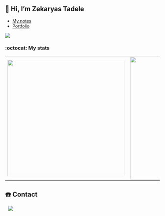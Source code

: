 ## 👋 Hi, I’m <strong>Zekaryas Tadele</strong>

- [My notes](https://cnotes.vercel.app/)
- [Portfolio](https://zekaryas.vercel.app/)

![](https://komarev.com/ghpvc/?username=zekaryas1&color=green)

### :octocat: My stats
  <table>
  <tr>
      <td><img width="380px" align="left" src="https://github-readme-stats.vercel.app/api?username=zekaryas1&show_icons=true&theme=dark"/></td>
      <td><img width="400px" align="left" src="https://github-readme-stats.vercel.app/api/top-langs/?username=zekaryas1&hide=css&layout=compact&theme=dark"/></td>      
  </tr>   
</table>

## ☎️ Contact
<div>
  <a href="https://www.linkedin.com/in/zekaryas-tadele-dinku/"><img src="http://img.shields.io/badge/-linkedin-black?style=flat&logo=Linkedin&link=https://www.linkedin.com/in/zekaryas-tadele-dinku/"style="height : auto; margin-left : 10px; margin-right : 10px;"/></a> 
</div>
